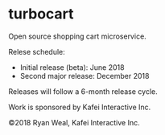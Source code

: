 # turbocart
Open source shopping cart microservice.

Relese schedule:

  - Initial release (beta): June 2018
  - Second major release: December 2018

Releases will follow a 6-month release cycle.


Work is sponsored by Kafei Interactive Inc.

©2018 Ryan Weal, Kafei Interactive Inc.
